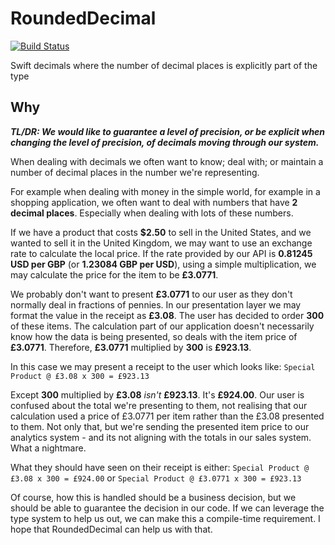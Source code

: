 # RoundedDecimal
[![Build Status](https://app.bitrise.io/app/57e424b934229804/status.svg?token=zDHT8jgVf-wPoK5oVp7LcA&branch=master)](https://app.bitrise.io/app/57e424b934229804)

Swift decimals where the number of decimal places is explicitly part of the type

## Why

**_TL/DR: We would like to guarantee a level of precision, or be explicit when changing the level of precision, of decimals moving through our system._**

When dealing with decimals we often want to know; deal with; or maintain a number of decimal places in the number we're representing. 

For example when dealing with money in the simple world, for example in a shopping application, we often want to deal with numbers that have **2 decimal places**. Especially when dealing with lots of these numbers.

If we have a product that costs **$2.50** to sell in the United States, and we wanted to sell it in the United Kingdom, we may want to use an exchange rate to calculate the local price. If the rate provided by our API is **0.81245 USD per GBP** (or **1.23084 GBP per USD**), using a simple multiplication, we may calculate the price for the item to be **£3.0771**.

We probably don't want to present **£3.0771** to our user as they don't normally deal in fractions of pennies. In our presentation layer we may format the value in the receipt as **£3.08**. The user has decided to order **300** of these items. The calculation part of our application doesn't necessarily know how the data is being presented, so deals with the item price of **£3.0771**. Therefore, **£3.0771** multiplied by **300** is **£923.13**.

In this case we may present a receipt to the user which looks like: `Special Product @ £3.08 x 300 = £923.13`

Except **300** multiplied by **£3.08** _isn't_ **£923.13**. It's **£924.00**. Our user is confused about the total we're presenting to them, not realising that our calculation used a price of £3.0771 per item rather than the £3.08 presented to them. Not only that, but we're sending the presented item price to our analytics system - and its not aligning with the totals in our sales system. What a nightmare.

What they should have seen on their receipt is either:
`Special Product @ £3.08 x 300 = £924.00` or  `Special Product @ £3.0771 x 300 = £923.13`

Of course, how this is handled should be a business decision, but we should be able to guarantee the decision in our code. If we can leverage the type system to help us out, we can make this a compile-time requirement. I hope that RoundedDecimal can help us with that.
